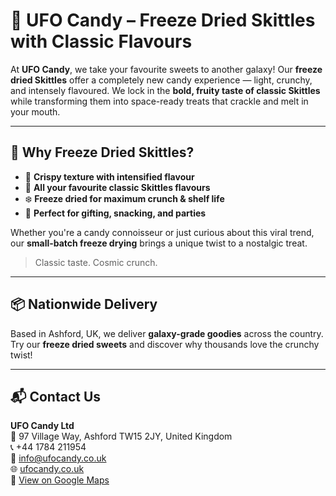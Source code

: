 # 🍬 UFO Candy – Freeze Dried Skittles with Classic Flavours

At **UFO Candy**, we take your favourite sweets to another galaxy! Our **freeze dried Skittles** offer a completely new candy experience — light, crunchy, and intensely flavoured. We lock in the **bold, fruity taste of classic Skittles** while transforming them into space-ready treats that crackle and melt in your mouth.

---

## 🌈 Why Freeze Dried Skittles?

- 🚀 **Crispy texture with intensified flavour**  
- 🌟 **All your favourite classic Skittles flavours**  
- ❄️ **Freeze dried for maximum crunch & shelf life**  
- 🎁 **Perfect for gifting, snacking, and parties**

Whether you're a candy connoisseur or just curious about this viral trend, our **small-batch freeze drying** brings a unique twist to a nostalgic treat.

> Classic taste. Cosmic crunch.

---

## 📦 Nationwide Delivery

Based in Ashford, UK, we deliver **galaxy-grade goodies** across the country. Try our **freeze dried sweets** and discover why thousands love the crunchy twist!

---

## 📬 Contact Us

**UFO Candy Ltd**  
📍 97 Village Way, Ashford TW15 2JY, United Kingdom  
📞 +44 1784 211954  
📧 [info@ufocandy.co.uk](mailto:info@ufocandy.co.uk)  
🌐 [ufocandy.co.uk](https://www.ufocandy.co.uk/)  
📌 [View on Google Maps](https://maps.app.goo.gl/XRSH2t3eojuWxogcA)
